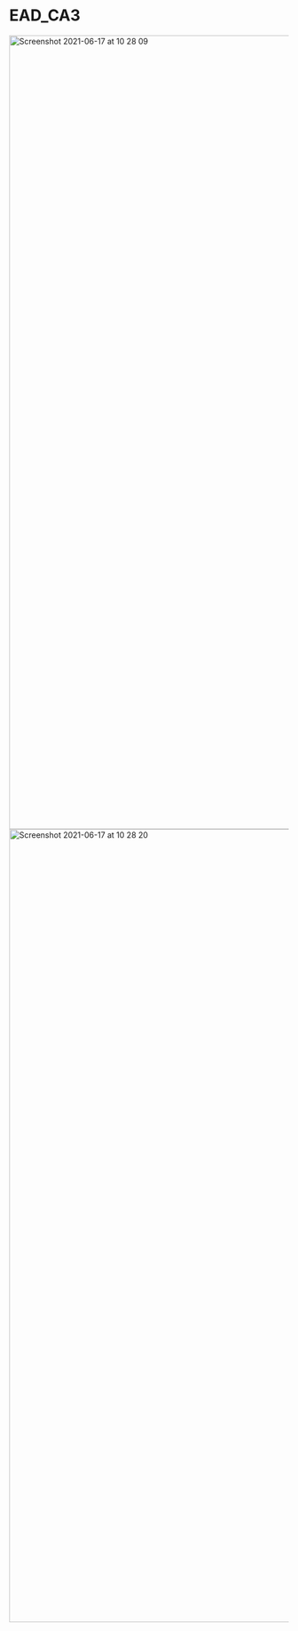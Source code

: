 # EAD_CA3


<img width="1428" alt="Screenshot 2021-06-17 at 10 28 09" src="https://user-images.githubusercontent.com/43677750/122370383-ed482f00-cf56-11eb-90a4-f644918f1a8c.png">


<img width="1427" alt="Screenshot 2021-06-17 at 10 28 20" src="https://user-images.githubusercontent.com/43677750/122370400-f0dbb600-cf56-11eb-8e4f-abd6e114d893.png">
